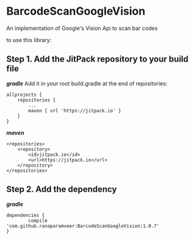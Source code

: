 # BarcodeScanGoogleVision
An implementation of Google's Vision Api to scan bar codes


to use this library:

Step 1. Add the JitPack repository to your build file 
--------------------------------------------------------
***gradle***
Add it in your root build.gradle at the end of repositories:

	allprojects {
		repositories {
			...
			maven { url 'https://jitpack.io' }
		}
	}



***maven***

	<repositories>
		<repository>
		    <id>jitpack.io</id>
		    <url>https://jitpack.io</url>
		</repository>
	</repositories>


Step 2. Add the dependency
----------------------------

***gradle***

	dependencies {
	        compile 'com.github.ranaparamveer:BarcodeScanGoogleVision:1.0.7'
	}
